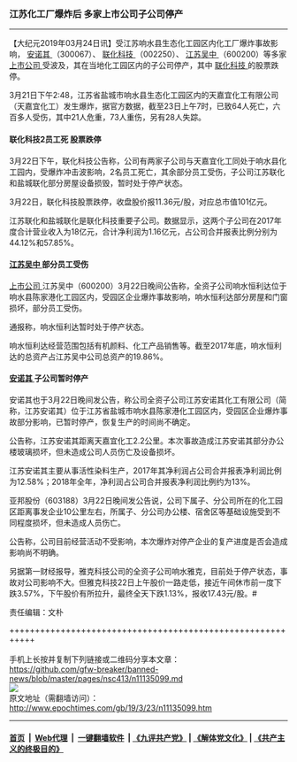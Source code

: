 ### 江苏化工厂爆炸后 多家上市公司子公司停产
------------------------

<p>
 【大纪元2019年03月24日讯】受江苏响水县生态化工园区内化工厂爆炸事故影响，
 <a href="http://www.epochtimes.com/gb/tag/%E5%AE%89%E8%AF%BA%E5%85%B6.html">
  安诺其
 </a>
 （300067）、
 <a href="http://www.epochtimes.com/gb/tag/%E8%81%94%E5%8C%96%E7%A7%91%E6%8A%80.html">
  联化科技
 </a>
 （002250）、
 <a href="http://www.epochtimes.com/gb/tag/%E6%B1%9F%E8%8B%8F%E5%90%B4%E4%B8%AD.html">
  江苏吴中
 </a>
 （600200）等多家
 <a href="http://www.epochtimes.com/gb/tag/%E4%B8%8A%E5%B8%82%E5%85%AC%E5%8F%B8.html">
  上市公司
 </a>
 受波及，其在当地化工园区内的子公司停产，其中
 <a href="http://www.epochtimes.com/gb/tag/%E8%81%94%E5%8C%96%E7%A7%91%E6%8A%80.html">
  联化科技
 </a>
 的股票跌停。
</p>
<p>
 3月21日下午2:48，江苏省盐城市响水县生态化工园区内的天嘉宜化工有限公司（天嘉宜化工）发生爆炸，据官方数据，截至23日上午7时，已致64人死亡，六百多人受伤，其中21人危重，73人重伤，另有28人失踪。
</p>
<h4>
 <strong>
  联化科技2员工死 股票跌停
 </strong>
</h4>
<p>
 3月22日下午，联化科技公告称，公司有两家子公司与天嘉宜化工同处于响水县化工园内，受爆炸冲击波影响，2名员工死亡，其余部分员工受伤，子公司江苏联化和盐城联化部分房屋设备损毁，暂时处于停产状态。
</p>
<p>
 3月22日，联化科技股票跌停，收盘股价报11.36元/股，对应总市值101亿元。
</p>
<p>
 江苏联化和盐城联化是联化科技重要子公司。数据显示，这两个子公司在2017年度合计营业收入为18亿元，合计净利润为1.16亿元，占公司合并报表比例分别为44.12%和57.85%。
</p>
<h4>
 <strong>
  <a href="http://www.epochtimes.com/gb/tag/%E6%B1%9F%E8%8B%8F%E5%90%B4%E4%B8%AD.html">
   江苏吴中
  </a>
  部分员工受伤
 </strong>
</h4>
<p>
 <a href="http://www.epochtimes.com/gb/tag/%E4%B8%8A%E5%B8%82%E5%85%AC%E5%8F%B8.html">
  上市公司
 </a>
 江苏吴中（600200）3月22日晚间公告称，全资子公司响水恒利达位于响水县陈家港化工园区内，受园区企业爆炸事故影响，响水恒利达部分房屋和门窗损坏，部分员工受伤。
</p>
<p>
 通报称，响水恒利达暂时处于停产状态。
</p>
<p>
 响水恒利达经营范围包括有机颜料、化工产品销售等。截至2017年底，响水恒利达的总资产占江苏吴中公司总资产的19.86%。
</p>
<h4>
 <strong>
  <a href="http://www.epochtimes.com/gb/tag/%E5%AE%89%E8%AF%BA%E5%85%B6.html">
   安诺其
  </a>
  子公司暂时停产
 </strong>
</h4>
<p>
 安诺其也于3月22日晚间发公告，称公司全资子公司江苏安诺其化工有限公司（简称，江苏安诺其）位于江苏省盐城市响水县陈家港化工园区内，受园区企业爆炸事故部分影响，已暂时停产，恢复生产的时间尚不确定。
</p>
<p>
 公告称，江苏安诺其距离天嘉宜化工2.2公里。本次事故造成江苏安诺其部分办公楼玻璃损坏，但未造成公司人员伤亡及设备损坏。
</p>
<p>
 江苏安诺其主要从事活性染料生产，2017年其净利润占公司合并报表净利润比例为12.58%；2018年全年，净利润占公司合并报表净利润比例约为13%。
</p>
<p>
 亚邦股份（603188）3月22日晚间发公告说，公司下属子、分公司所在的化工园区距离事发企业10公里左右，所属子、分公司办公楼、宿舍区等基础设施受到不同程度损坏，但未造成人员伤亡。
</p>
<p>
 公告称，公司目前经营活动不受影响，本次爆炸对停产企业的复产进度是否会造成影响尚不明确。
</p>
<p>
 另据第一财经报导，雅克科技公司的全资子公司响水雅克，目前处于停产状态，事故对公司影响不大。但雅克科技22日上午股价一路走低，接近午间休市前一度下跌3.57%，下午股价有所拉升，最终全天下跌1.13%，报收17.43元/股。#
</p>
<p>
 责任编辑：文朴
</p>

+++++++++++++++++++++++++++++++++++++++++++++++++++++++++++<br/><br/>
手机上长按并复制下列链接或二维码分享本文章：<br/>
https://github.com/gfw-breaker/banned-news/blob/master/pages/nsc413/n11135099.md <br/>
<a href='https://github.com/gfw-breaker/banned-news/blob/master/pages/nsc413/n11135099.md'><img src='https://github.com/gfw-breaker/banned-news/blob/master/pages/nsc413/n11135099.md.png'/></a> <br/>
原文地址（需翻墙访问）：http://www.epochtimes.com/gb/19/3/23/n11135099.htm


------------------------
#### [首页](https://github.com/gfw-breaker/banned-news/blob/master/README.md) &nbsp;|&nbsp; [Web代理](https://github.com/labour-camp/helloworld) &nbsp;|&nbsp; [一键翻墙软件](https://github.com/gfw-breaker/nogfw/blob/master/README.md) &nbsp;| [《九评共产党》](https://github.com/gfw-breaker/9ping.md/blob/master/README.md#九评之一评共产党是什么) | [《解体党文化》](https://github.com/gfw-breaker/jtdwh.md/blob/master/README.md) | [《共产主义的终极目的》](https://github.com/gfw-breaker/gczydzjmd.md/blob/master/README.md)

